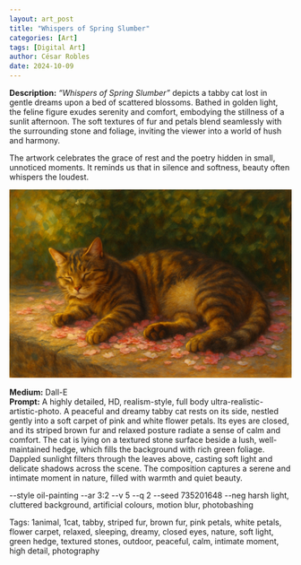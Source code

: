 ```yaml
---
layout: art_post
title: "Whispers of Spring Slumber"
categories: [Art]
tags: [Digital Art]
author: César Robles
date: 2024-10-09
---
```

**Description:** *“Whispers of Spring Slumber”* depicts a tabby cat lost in gentle dreams upon a bed of scattered blossoms. Bathed in golden light, the feline figure exudes serenity and comfort, embodying the stillness of a sunlit afternoon. The soft textures of fur and petals blend seamlessly with the surrounding stone and foliage, inviting the viewer into a world of hush and harmony.

The artwork celebrates the grace of rest and the poetry hidden in small, unnoticed moments. It reminds us that in silence and softness, beauty often whispers the loudest.

![Whispers of Spring Slumber](/imag/digital_art/whispers_of_spring_slumber.png)

**Medium:** Dall-E\
**Prompt:** A highly detailed, HD, realism-style,  full body ultra-realistic-artistic-photo. A peaceful and dreamy tabby cat rests on its side, nestled gently into a soft carpet of pink and white flower petals. Its eyes are closed, and its striped brown fur and relaxed posture radiate a sense of calm and comfort. The cat is lying on a textured stone surface beside a lush, well-maintained hedge, which fills the background with rich green foliage. Dappled sunlight filters through the leaves above, casting soft light and delicate shadows across the scene. The composition captures a serene and intimate moment in nature, filled with warmth and quiet beauty.

--style oil-painting --ar 3:2 --v 5 --q 2 --seed 735201648 --neg harsh light, cluttered background, artificial colours, motion blur, photobashing

Tags: 1animal, 1cat, tabby, striped fur, brown fur, pink petals, white petals, flower carpet, relaxed, sleeping, dreamy, closed eyes, nature, soft light, green hedge, textured stones, outdoor, peaceful, calm, intimate moment, high detail, photography